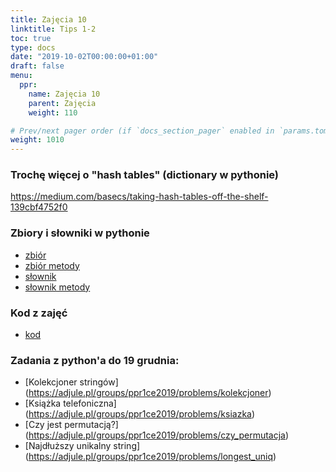 ```yaml
---
title: Zajęcia 10
linktitle: Tips 1-2
toc: true
type: docs
date: "2019-10-02T00:00:00+01:00"
draft: false
menu:
  ppr:
    name: Zajęcia 10
    parent: Zajęcia
    weight: 110

# Prev/next pager order (if `docs_section_pager` enabled in `params.toml`)
weight: 1010
---
```

### Trochę więcej o "hash tables" (dictionary w pythonie)
https://medium.com/basecs/taking-hash-tables-off-the-shelf-139cbf4752f0

### Zbiory i słowniki w pythonie
* [zbiór](https://docs.python.org/3.7/tutorial/datastructures.html#sets)
* [zbiór metody](https://docs.python.org/3.7/library/stdtypes.html#set-types-set-frozenset)
* [słownik](https://docs.python.org/3.7/tutorial/datastructures.html#dictionaries)
* [słownik metody](https://docs.python.org/3.7/library/stdtypes.html#dict)

### Kod z zajęć
* [kod](../files/dictionary_ex.py)

### Zadania z python'a do 19 grudnia:
<!--19.12.19 python-->
* [Kolekcjoner stringów] (https://adjule.pl/groups/ppr1ce2019/problems/kolekcjoner)
* [Książka telefoniczna] (https://adjule.pl/groups/ppr1ce2019/problems/ksiazka)
* [Czy jest permutacją?] (https://adjule.pl/groups/ppr1ce2019/problems/czy_permutacja)
* [Najdłuższy unikalny string] (https://adjule.pl/groups/ppr1ce2019/problems/longest_uniq)
